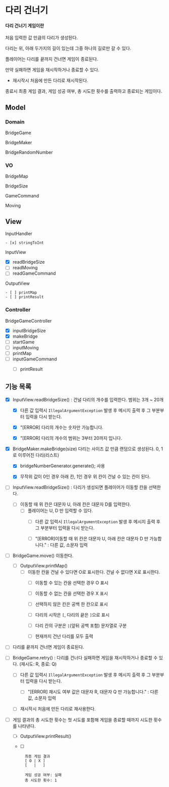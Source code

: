 # 다리 건너기

#### 다리 건너기 게임이란

처음 입력한 값 만큼의 다리가 생성된다.

다리는 위, 아래 두가지의 길이 있는데 그중 하나의 길로만 갈 수 있다.

플레이어는 다리를 끝까지 건너면 게임이 종료된다.

만약 실패하면 게임을 재시작하거나 종료할 수 있다.

- 재시작시 처음에 만든 다리로 재시작된다.

종료시 최종 게임 결과, 게임 성공 여부, 총 시도한 횟수를 출력하고 종료되는 게임이다.



## Model

### Domain

BridgeGame

BridgeMaker

BridgeRandomNumber

### VO

BridgeMap

BridgeSize

GameCommand

Moving

## View

InputHandler

	- [x] stringToInt

InputView

 - [x] readBridgeSize
 - [ ] readMoving
 - [ ] readGameCommand

OutputView

	- [ ] printMap
	- [ ] printResult

### Controller

BridgeGameController

- [x] inputBridgeSize
- [x] makeBridge
- [ ] startGame
- [ ] inputMoving
- [ ] printMap
- [ ] inputGameCommand
	- [ ] printResult



## 기능 목록

- [x] InputView.readBridgeSize() : 건널 다리의 개수를 입력한다. 범위는 3개 ~ 20개
	- [x] 다른 값 입력시  `IllegalArgumentException` 발생 후 메시지 출력 후 그 부분부터 입력을 다시 받는다.
	- [x] "[ERROR] 다리의 개수는 숫자만 가능합니다.
	- [x] "[ERROR] 다리의 개수의 범위는 3부터 20까지 입니다.



- [x] BridgeMaker.makeBridge(size) 다리는 사이즈 값 만큼 랜덤으로 생성된다. 0, 1로 이루어진 다리(리스트)
	- [x] bridgeNumberGenerator.generate(); 사용
	- [x] 무작위 값이 0인 경우 아래 칸, 1인 경우 위 칸이 건널 수 있는 칸이 된다.



- [ ] InputView.readBridgeSize() : 다리가 생성되면 플레이어가 이동할 칸을 선택한다.
	- [ ] 이동할 때 위 칸은 대문자 U, 아래 칸은 대문자 D를 입력한다.
		- [ ] 플레이어는 U, D 만 입력할 수 있다.
			- [ ] 다른 값 입력시  `IllegalArgumentException` 발생 후 메시지 출력 후 그 부분부터 입력을 다시 받는다.
			- [ ] "[ERROR]이동할 때 위 칸은 대문자 U, 아래 칸은 대문자 D 만 가능합니다." : 다른 값, 소문자 입력



- [ ] BridgeGame.move() 이동한다.
	- [ ] OutputView.printMap()
		- [ ] 이동한 칸을 건널 수 있다면 O로 표시한다. 건널 수 없다면 X로 표시한다.
			- [ ] 이동할 수 있는 칸을 선택한 경우 O 표시
			- [ ] 이동할 수 없는 칸을 선택한 경우 X 표시
			- [ ] 선택하지 않은 칸은 공백 한 칸으로 표시
			- [ ] 다리의 시작은 `[`, 다리의 끝은 `]`으로 표시
			- [ ] 다리 칸의 구분은 ` | `(앞뒤 공백 포함) 문자열로 구분
			- [ ] 현재까지 건넌 다리를 모두 출력



- [ ] 다리를 끝까지 건너면 게임이 종료된다.
- [ ] BridgeGame.retry() : 다리를 건너다 실패하면 게임을 재시작하거나 종료할 수 있다. (재시도: R, 종료: Q)
	- [ ] 다른 값 입력시  `IllegalArgumentException` 발생 후 메시지 출력 후 그 부분부터 입력을 다시 받는다.
		- [ ] "[ERROR] 재시도 여부 값은 대문자 R, 대문자 Q 만 가능합니다." : 다른 값, 소문자 입력
	- [ ] 재시작시 처음에 만든 다리로 재사용한다.



- [ ] 게임 결과의 총 시도한 횟수는 첫 시도를 포함해 게임을 종료할 때까지 시도한 횟수를 나타낸다.

	- [ ] OutputView.printResult()

	- [ ] ```
		최종 게임 결과
		[ O | X ]
		[   |   ]
		
		게임 성공 여부: 실패
		총 시도한 횟수: 1
		```

		



